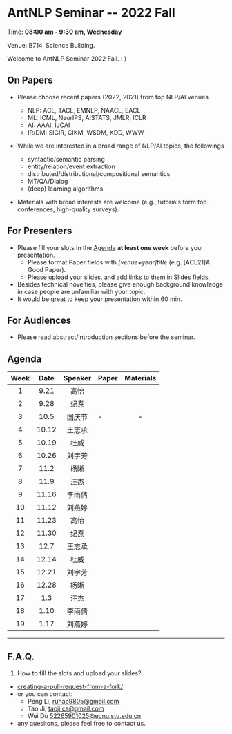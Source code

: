  # AntNLP Seminar -- 2022 Fall

Time: **08:00 am - 9:30 am, Wednesday**

Venue: B714, Science Building.

Welcome to AntNLP Seminar 2022 Fall. : )

## On Papers

- Please choose recent papers (2022, 2021) from top NLP/AI venues. 
  - NLP: ACL, TACL, EMNLP, NAACL, EACL
  - ML:  ICML, NeurIPS, AISTATS, JMLR, ICLR
  - AI:  AAAI, IJCAI
  - IR/DM: SIGIR, CIKM, WSDM, KDD, WWW

- While we are interested in a broad range of NLP/AI topics, the followings 
  - syntactic/semantic parsing
  - entity/relation/event extraction
  - distributed/distributional/compositional semantics
  - MT/QA/Dialog
  - (deep) learning algorithms

- Materials with broad interests are welcome (e.g., tutorials form top conferences, high-quality surveys).

## For Presenters

- Please fill your slots in the [Agenda](#agenda) **at least one week** before your presentation.
  - Please format Paper fields with *[venue+year]title* (e.g. [ACL21]A Good Paper).
  - Please upload your slides, and add links to them in Slides fields.
- Besides technical novelties, please give enough background knowledge in case people are unfamiliar with your topic.
- It would be great to keep your presentation within 60 min.

## For Audiences

- Please read abstract/introduction sections before the seminar.

## Agenda

Week   	| Date 	| Speaker   | Paper   	| Materials
:---:  	| :---: | :---:		| --- 		| :---:
1 	|9.21 	| 高怡	||
2 	|9.28 	| 纪焘	||
3 	|10.5 	| 国庆节   |-|-
4 	|10.12 	| 王志承 	||
5 	|10.19 	| 杜威 	||
6 	|10.26	| 刘宇芳  	||
7 	|11.2	| 杨晰 	|| 
8 	|11.9	| 汪杰	|| 
9 	|11.16	| 李雨倩 	||
10	|11.12	| 刘燕婷 	||
11 	|11.23 	| 高怡	||
12 	|11.30 	| 纪焘	||
13 	|12.7 	| 王志承 	||
14 	|12.14 	| 杜威 	||
15 	|12.21	| 刘宇芳  	||
16 	|12.28	| 杨晰 	|| 
17 	|1.3	| 汪杰	|| 
18 	|1.10	| 李雨倩 	||
19	|1.17	| 刘燕婷 	||




---
## F.A.Q.

1. How to fill the slots and upload your slides?
- [creating-a-pull-request-from-a-fork/](https://help.github.com/articles/creating-a-pull-request-from-a-fork/)
- or you can contact:
  - Peng Li, <ruhao9805@gmail.com>
  - Tao Ji, <taoji.cs@gmail.com>
  - Wei Du <52265901025@ecnu.stu.edu.cn>
- any quesitons, please feel free to contact us.

